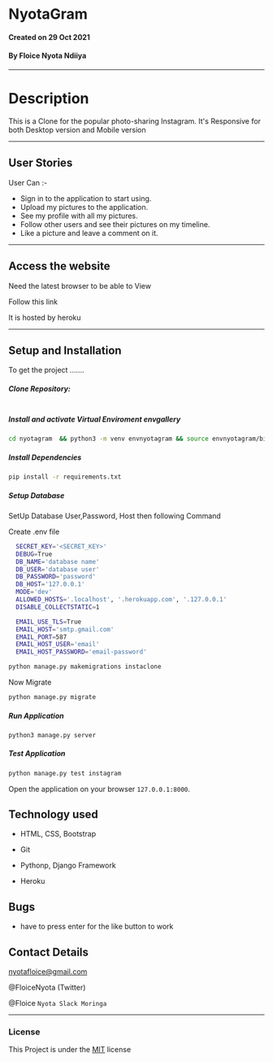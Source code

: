 # NyotaGram

#### Created on 29 Oct 2021
#### By Floice Nyota Ndiiya

---
# Description  
This is a Clone for the popular photo-sharing  Instagram. It's Responsive for both Desktop version and Mobile version

---
## User Stories  
User Can :-

* Sign in to the application to start using.
* Upload my pictures to the application.
* See my profile with all my pictures.
* Follow other users and see their pictures on my timeline.
* Like a picture and leave a comment on it. 

---
## Access the website
Need the latest browser to be able to View

Follow this link 

It is hosted by heroku

---

## Setup and Installation  
To get the project .......  
  
##### Clone Repository:  
 ```bash 

```
##### Install and activate Virtual Enviroment envgallery  
 ```bash 
cd nyotagram  && python3 -m venv envnyotagram && source envnyotagram/bin/activate 
```  
##### Install Dependencies  
 ```bash 
 pip install -r requirements.txt 
```  
##### Setup Database  
  SetUp Database User,Password, Host then following Command  

  Create .env file
```bash
  SECRET_KEY='<SECRET_KEY>'
  DEBUG=True 
  DB_NAME='database name'
  DB_USER='database user'
  DB_PASSWORD='password'
  DB_HOST='127.0.0.1'
  MODE='dev'
  ALLOWED_HOSTS='.localhost', '.herokuapp.com', '.127.0.0.1'
  DISABLE_COLLECTSTATIC=1

  EMAIL_USE_TLS=True
  EMAIL_HOST='smtp.gmail.com'
  EMAIL_PORT=587
  EMAIL_HOST_USER='email'
  EMAIL_HOST_PASSWORD='email-password'
```

 ```bash 
python manage.py makemigrations instaclone
 ``` 
 Now Migrate  
 ```bash 
 python manage.py migrate 
```
##### Run Application  
 ```bash 
 python3 manage.py server 
```
##### Test Application  
 ```bash 
 python manage.py test instagram
```
Open the application on your browser `127.0.0.1:8000`.  
  
  
## Technology used  
  
* HTML, CSS, Bootstrap

* Git

* Pythonp, Django Framework

* Heroku 
  
  
## Bugs  
* have to press enter for the like button to work
  
## Contact Details
nyotafloice@gmail.com

@FloiceNyota (Twitter)

@Floice `Nyota Slack Moringa`

---

### License
This Project is under the [MIT](LICENSE) license
